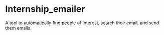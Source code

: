 # Internship_emailer
A tool to automatically find people of interest, search their email, and send them emails. 
